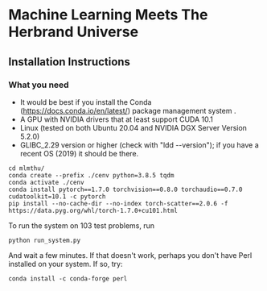 # Machine Learning Meets The Herbrand Universe

## Installation Instructions

### What you need
- It would be best if you install the Conda (https://docs.conda.io/en/latest/) package management system .
- A GPU with NVIDIA drivers that at least support CUDA 10.1
- Linux (tested on both Ubuntu 20.04 and NVIDIA DGX Server Version 5.2.0)
- GLIBC_2.29 version or higher (check with "ldd --version"); if you have a recent OS (2019) it should be there.
 
```
cd mlmthu/
conda create --prefix ./cenv python=3.8.5 tqdm
conda activate ./cenv
conda install pytorch==1.7.0 torchvision==0.8.0 torchaudio==0.7.0 cudatoolkit=10.1 -c pytorch
pip install --no-cache-dir --no-index torch-scatter==2.0.6 -f https://data.pyg.org/whl/torch-1.7.0+cu101.html
```
To run the system on 103 test problems, run

    python run_system.py

And wait a few minutes. If that doesn't work, perhaps you don't have Perl installed on your system. If so, try:

    conda install -c conda-forge perl


